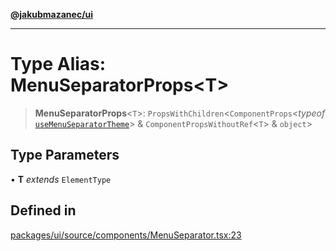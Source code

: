 [**@jakubmazanec/ui**](../README.md)

---

# Type Alias: MenuSeparatorProps\<T\>

> **MenuSeparatorProps**\<`T`\>: `PropsWithChildren`\<`ComponentProps`\<_typeof_
> [`useMenuSeparatorTheme`](../functions/useMenuSeparatorTheme.md)\> &
> `ComponentPropsWithoutRef`\<`T`\> & `object`\>

## Type Parameters

• **T** _extends_ `ElementType`

## Defined in

[packages/ui/source/components/MenuSeparator.tsx:23](https://github.com/jakubmazanec/tools/blob/077fa4993ebe623b1c463499cc41912353ae6eb1/packages/ui/source/components/MenuSeparator.tsx#L23)
